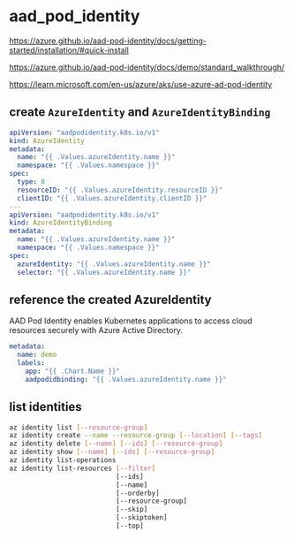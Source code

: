 # aad_pod_identity

https://azure.github.io/aad-pod-identity/docs/getting-started/installation/#quick-install

https://azure.github.io/aad-pod-identity/docs/demo/standard_walkthrough/

https://learn.microsoft.com/en-us/azure/aks/use-azure-ad-pod-identity

## create `AzureIdentity` and `AzureIdentityBinding`
```yaml
apiVersion: "aadpodidentity.k8s.io/v1"
kind: AzureIdentity
metadata:
  name: "{{ .Values.azureIdentity.name }}"
  namespace: "{{ .Values.namespace }}"
spec:
  type: 0
  resourceID: "{{ .Values.azureIdentity.resourceID }}"
  clientID: "{{ .Values.azureIdentity.clientID }}"
---
apiVersion: "aadpodidentity.k8s.io/v1"
kind: AzureIdentityBinding
metadata:
  name: "{{ .Values.azureIdentity.name }}"
  namespace: "{{ .Values.namespace }}"
spec:
  azureIdentity: "{{ .Values.azureIdentity.name }}"
  selector: "{{ .Values.azureIdentity.name }}"
```

## reference the created AzureIdentity
AAD Pod Identity enables Kubernetes applications to access cloud resources securely with Azure Active Directory.
```yaml
metadata:
  name: demo
  labels:
    app: "{{ .Chart.Name }}"
    aadpodidbinding: "{{ .Values.azureIdentity.name }}"    
```

## list identities
```sh
az identity list [--resource-group]
az identity create --name --resource-group [--location] [--tags]
az identity delete [--name] [--ids] [--resource-group]
az identity show [--name] [--ids] [--resource-group]
az identity list-operations
az identity list-resources [--filter]
                           [--ids]
                           [--name]
                           [--orderby]
                           [--resource-group]
                           [--skip]
                           [--skiptoken]
                           [--top]
```
